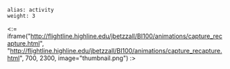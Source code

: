 ````
alias: activity
weight: 3

````

<:= iframe("http://flightline.highline.edu/jbetzzall/BI100/animations/capture_recapture.html", "http://flightline.highline.edu/jbetzzall/BI100/animations/capture_recapture.html", 700, 2300, image="thumbnail.png") :>

